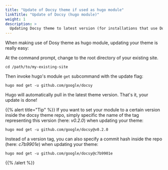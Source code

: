 ```yaml
---
title: "Update of Docsy theme if used as hugo module"
linkTitle: "Update of Docsy (hugo module)"
weight: 1
description: >
  Updating Docsy theme to latest version (for installations that use Docsy theme as **hugo module**).
---
```


When making use of Dosy theme as hugo module, updating your theme is really easy:

At the command prompt, change to the root directory of your existing site.

```
cd /path/to/my-existing-site
```

Then invoke hugo's module `get` subcommand with the update flag:

```
hugo mod get -u github.com/google/docsy
```

Hugo will automatically pull in the latest theme version. That's it, your update is done!


{{% alert title="Tip" %}}
If you want to set your module to a certain version inside the docsy theme repo, simply specific the name of the tag representing this version (here: _v0.2.0_) when updating your theme:

```
hugo mod get -u github.com/google/docsy@v0.2.0
```

Instead of a version tag, you can also specify a commit hash inside the repo (here: _c7b9901e_) when updating your theme:


```
hugo mod get -u github.com/google/docsy@c7b9901e
```
{{% /alert %}}

